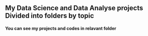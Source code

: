 ## My Data Science and Data Analyse projects Divided into folders by topic
#### You can see my projects and codes in relavant folder
